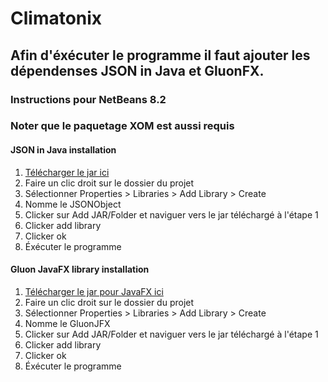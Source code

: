 # Climatonix

## Afin d'éxécuter le programme il faut ajouter les dépendenses JSON in Java et GluonFX.

### Instructions pour NetBeans 8.2
### Noter que le paquetage XOM est aussi requis

#### JSON in Java installation

1. [Télécharger le jar ici](https://repo1.maven.org/maven2/org/json/json/20190722/json-20190722.jar)
2. Faire un clic droit sur le dossier du projet
3. Sélectionner Properties > Libraries > Add Library > Create
4. Nomme le JSONObject
5. Clicker sur Add JAR/Folder et naviguer vers le jar téléchargé à l'étape 1
6. Clicker add library
7. Clicker ok
8. Éxécuter le programme

#### Gluon JavaFX library installation

1. [Télécharger le jar pour JavaFX ici](https://nexus.gluonhq.com/nexus/content/repositories/releases/com/gluonhq/charm-glisten/4.4.1/charm-glisten-4.4.1.jar)
2. Faire un clic droit sur le dossier du projet
3. Sélectionner Properties > Libraries > Add Library > Create
4. Nomme le GluonJFX
5. Clicker sur Add JAR/Folder et naviguer vers le jar téléchargé à l'étape 1
6. Clicker add library
7. Clicker ok
8. Éxécuter le programme
